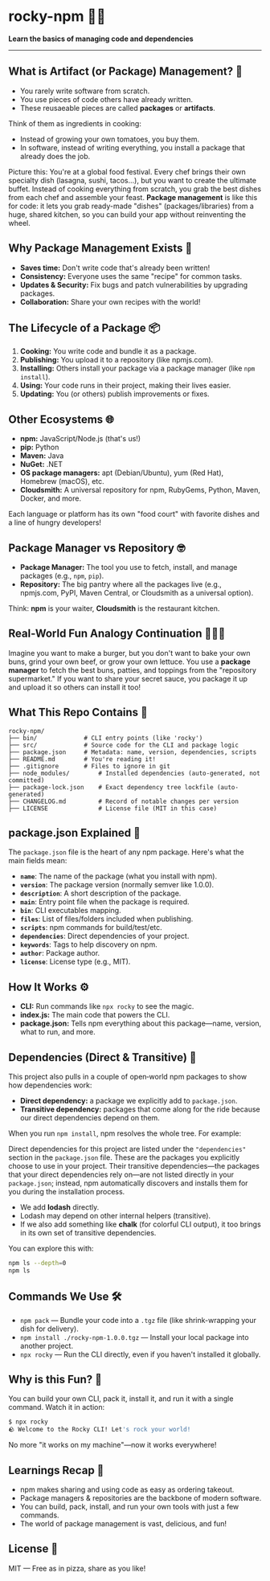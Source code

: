 # rocky-npm 🚀🍜

**Learn the basics of managing code and dependencies**

---

## What is Artifact (or Package) Management? 🍱
- You rarely write software from scratch.
- You use pieces of code others have already written.
- These reusaeable pieces are called **packages** or **artifacts**.

Think of them as ingredients in cooking: 
- Instead of growing your own tomatoes, you buy them.
- In software, instead of writing everything, you install a package that already does the job.

Picture this: You're at a global food festival. Every chef brings their own specialty dish (lasagna, sushi, tacos...), but you want to create the ultimate buffet. Instead of cooking everything from scratch, you grab the best dishes from each chef and assemble your feast. **Package management** is like this for code: it lets you grab ready-made "dishes" (packages/libraries) from a huge, shared kitchen, so you can build your app without reinventing the wheel.

## Why Package Management Exists 🤔

- **Saves time:** Don't write code that's already been written!
- **Consistency:** Everyone uses the same "recipe" for common tasks.
- **Updates & Security:** Fix bugs and patch vulnerabilities by upgrading packages.
- **Collaboration:** Share your own recipes with the world!

## The Lifecycle of a Package 📦

1. **Cooking:** You write code and bundle it as a package.
2. **Publishing:** You upload it to a repository (like npmjs.com).
3. **Installing:** Others install your package via a package manager (like `npm install`).
4. **Using:** Your code runs in their project, making their lives easier.
5. **Updating:** You (or others) publish improvements or fixes.

## Other Ecosystems 🌐

- **npm:** JavaScript/Node.js (that's us!)
- **pip:** Python
- **Maven:** Java
- **NuGet:** .NET
- **OS package managers:** apt (Debian/Ubuntu), yum (Red Hat), Homebrew (macOS), etc.
- **Cloudsmith:** A universal repository for npm, RubyGems, Python, Maven, Docker, and more.

Each language or platform has its own "food court" with favorite dishes and a line of hungry developers!

## Package Manager vs Repository 🤓

- **Package Manager:** The tool you use to fetch, install, and manage packages (e.g., `npm`, `pip`).
- **Repository:** The big pantry where all the packages live (e.g., npmjs.com, PyPI, Maven Central, or Cloudsmith as a universal option).

Think: **npm** is your waiter, **Cloudsmith** is the restaurant kitchen.

## Real-World Fun Analogy Continuation 🍔🍕🍣

Imagine you want to make a burger, but you don't want to bake your own buns, grind your own beef, or grow your own lettuce. You use a **package manager** to fetch the best buns, patties, and toppings from the "repository supermarket." If you want to share your secret sauce, you package it up and upload it so others can install it too!

## What This Repo Contains 📁

```
rocky-npm/
├── bin/             # CLI entry points (like 'rocky')
├── src/             # Source code for the CLI and package logic
├── package.json     # Metadata: name, version, dependencies, scripts
├── README.md        # You're reading it!
├── .gitignore       # Files to ignore in git
├── node_modules/        # Installed dependencies (auto-generated, not committed)
├── package-lock.json    # Exact dependency tree lockfile (auto-generated)
├── CHANGELOG.md         # Record of notable changes per version
├── LICENSE              # License file (MIT in this case)
```


## package.json Explained 📝

The `package.json` file is the heart of any npm package. Here's what the main fields mean:

- **`name`**: The name of the package (what you install with npm).
- **`version`**: The package version (normally semver like 1.0.0).
- **`description`**: A short description of the package.
- **`main`**: Entry point file when the package is required.
- **`bin`**: CLI executables mapping.
- **`files`**: List of files/folders included when publishing.
- **`scripts`**: npm commands for build/test/etc.
- **`dependencies`**: Direct dependencies of your project.
- **`keywords`**: Tags to help discovery on npm.
- **`author`**: Package author.
- **`license`**: License type (e.g., MIT).


## How It Works ⚙️

- **CLI:** Run commands like `npx rocky` to see the magic.
- **index.js:** The main code that powers the CLI.
- **package.json:** Tells npm everything about this package—name, version, what to run, and more.

## Dependencies (Direct & Transitive) 🧩

This project also pulls in a couple of open‑world npm packages to show how dependencies work:

- **Direct dependency:** a package we explicitly add to `package.json`.
- **Transitive dependency:** packages that come along for the ride because our direct dependencies depend on them.

When you run `npm install`, npm resolves the whole tree. For example:

Direct dependencies for this project are listed under the `"dependencies"` section in the `package.json` file. These are the packages you explicitly choose to use in your project. Their transitive dependencies—the packages that your direct dependencies rely on—are not listed directly in your `package.json`; instead, npm automatically discovers and installs them for you during the installation process.

- We add **lodash** directly.
- Lodash may depend on other internal helpers (transitive).
- If we also add something like **chalk** (for colorful CLI output), it too brings in its own set of transitive dependencies.

You can explore this with:
```bash
npm ls --depth=0
npm ls
```

## Commands We Use 🛠️

- `npm pack` — Bundle your code into a `.tgz` file (like shrink-wrapping your dish for delivery).
- `npm install ./rocky-npm-1.0.0.tgz` — Install your local package into another project.
- `npx rocky` — Run the CLI directly, even if you haven't installed it globally.

## Why is this Fun? 🎉

You can build your own CLI, pack it, install it, and run it with a single command. Watch it in action:

```bash
$ npx rocky
🪨 Welcome to the Rocky CLI! Let's rock your world!
```

No more "it works on my machine"—now it works everywhere!

## Learnings Recap 📝

- npm makes sharing and using code as easy as ordering takeout.
- Package managers & repositories are the backbone of modern software.
- You can build, pack, install, and run your own tools with just a few commands.
- The world of package management is vast, delicious, and fun!

## License 📄

MIT — Free as in pizza, share as you like!
